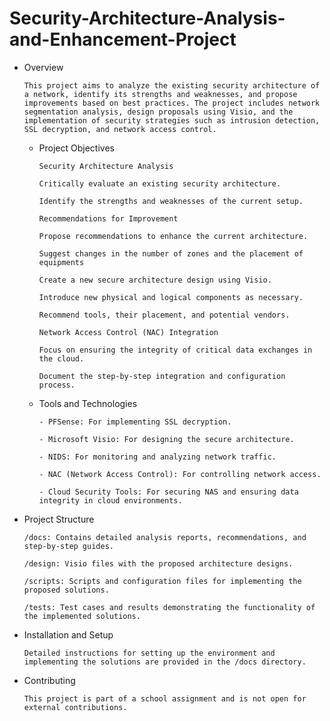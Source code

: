 # Security-Architecture-Analysis-and-Enhancement-Project

* Overview
  
      This project aims to analyze the existing security architecture of a network, identify its strengths and weaknesses, and propose improvements based on best practices. The project includes network segmentation analysis, design proposals using Visio, and the implementation of security strategies such as intrusion detection, SSL decryption, and network access control.

  * Project Objectives
  
        Security Architecture Analysis
        
        Critically evaluate an existing security architecture.
        
        Identify the strengths and weaknesses of the current setup.
        
        Recommendations for Improvement
        
        Propose recommendations to enhance the current architecture.
        
        Suggest changes in the number of zones and the placement of equipments
        
        Create a new secure architecture design using Visio.
        
        Introduce new physical and logical components as necessary.
        
        Recommend tools, their placement, and potential vendors.
        
        Network Access Control (NAC) Integration
        
        Focus on ensuring the integrity of critical data exchanges in the cloud.
        
        Document the step-by-step integration and configuration process.



  * Tools and Technologies
  
        - PFSense: For implementing SSL decryption.
          
        - Microsoft Visio: For designing the secure architecture.
          
        - NIDS: For monitoring and analyzing network traffic.
          
        - NAC (Network Access Control): For controlling network access.
          
        - Cloud Security Tools: For securing NAS and ensuring data integrity in cloud environments.

  
* Project Structure

      /docs: Contains detailed analysis reports, recommendations, and step-by-step guides.
      
      /design: Visio files with the proposed architecture designs.
      
      /scripts: Scripts and configuration files for implementing the proposed solutions.
      
      /tests: Test cases and results demonstrating the functionality of the implemented solutions.


* Installation and Setup
  
      Detailed instructions for setting up the environment and implementing the solutions are provided in the /docs directory.

* Contributing
  
      This project is part of a school assignment and is not open for external contributions.
